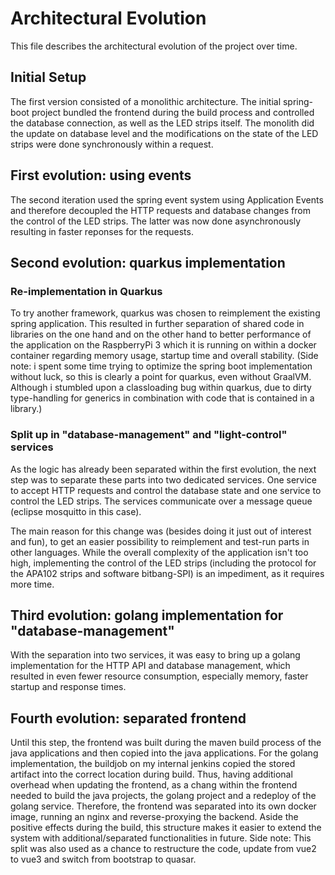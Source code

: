 # Architectural Evolution

This file describes the architectural evolution of the project over time.

## Initial Setup
The first version consisted of a monolithic architecture. The initial spring-boot project bundled the frontend during the build process and controlled the database connection, as well as the LED strips itself.
The monolith did the update on database level and the modifications on the state of the LED strips were done synchronously within a request.

## First evolution: using events
The second iteration used the spring event system using Application Events and therefore decoupled the HTTP requests and database changes from the control of the LED strips. The latter was now done asynchronously resulting in faster reponses for the requests.

## Second evolution: quarkus implementation 
### Re-implementation in Quarkus
To try another framework, quarkus was chosen to reimplement the existing spring application. This resulted in further separation of shared code in libraries on the one hand and on the other hand to better performance of the application on the RaspberryPi 3 which it is running on within a docker container regarding memory usage, startup time and overall stability. (Side note: i spent some time trying to optimize the spring boot implementation without luck, so this is clearly a point for quarkus, even without GraalVM. Although i stumbled upon a classloading bug within quarkus, due to dirty type-handling for generics in combination with code that is contained in a library.)

### Split up in "database-management" and "light-control" services
As the logic has already been separated within the first evolution, the next step was to separate these parts into two dedicated services. One service to accept HTTP requests and control the database state and one service to control the LED strips. The services communicate over a message queue (eclipse mosquitto in this case).

The main reason for this change was (besides doing it just out of interest and fun), to get an easier possibility to reimplement and test-run parts in other languages. While the overall complexity of the application isn't too high, implementing the control of the LED strips (including the protocol for the APA102 strips and software bitbang-SPI) is an impediment, as it requires more time. 

## Third evolution: golang implementation for "database-management"
With the separation into two services, it was easy to bring up a golang implementation for the HTTP API and database management, which resulted in even fewer resource consumption, especially memory, faster startup and response times. 

## Fourth evolution: separated frontend
Until this step, the frontend was built during the maven build process of the java applications and then copied into the java applications. For the golang implementation, the buildjob on my internal jenkins copied the stored artifact into the correct location during build. Thus, having additional overhead when updating the frontend, as a chang within the frontend needed to build the java projects, the golang project and a redeploy of the golang service. 
Therefore, the frontend was separated into its own docker image, running an nginx and reverse-proxying the backend. 
Aside the positive effects during the build, this structure makes it easier to extend the system with additional/separated functionalities in future.
Side note: This split was also used as a chance to restructure the code, update from vue2 to vue3 and switch from bootstrap to quasar.